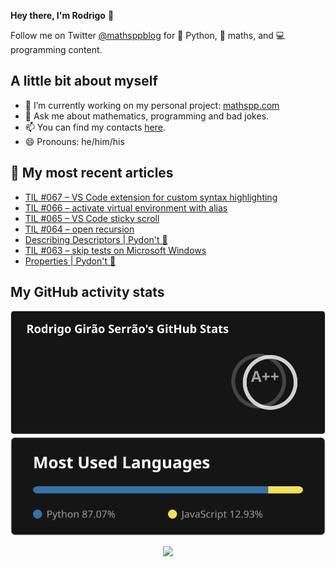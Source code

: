 **Hey there, I'm Rodrigo** 👋

Follow me on Twitter [@mathsppblog][twitter] for 🐍 Python, 🧠 maths, and 💻 programming content.


## A little bit about myself

- 🔭 I’m currently working on my personal project: [mathspp.com](https://mathspp.com)
- 💬 Ask me about mathematics, programming and bad jokes.
- 📫 You can find my contacts [here](https://mathspp.com/about#contacts).
- 😄 Pronouns: he/him/his


## 📖 My most recent articles

<!-- BLOG-POST-LIST:START -->
- [TIL #067 – VS Code extension for custom syntax highlighting](https://mathspp.com/blog/til/vscode-extension-for-custom-syntax-highlighting)
- [TIL #066 – activate virtual environment with alias](https://mathspp.com/blog/til/activate-virtual-environment-with-alias)
- [TIL #065 – VS Code sticky scroll](https://mathspp.com/blog/til/vscode-sticky-scroll)
- [TIL #064 – open recursion](https://mathspp.com/blog/til/open-recursion)
- [Describing Descriptors | Pydon&#39;t 🐍](https://mathspp.com/blog/pydonts/describing-descriptors)
- [TIL #063 – skip tests on Microsoft Windows](https://mathspp.com/blog/til/skip-tests-on-microsoft-windows)
- [Properties | Pydon&#39;t 🐍](https://mathspp.com/blog/pydonts/properties)
<!-- BLOG-POST-LIST:END -->


##  My GitHub activity stats

<!-- Thanks to ofek! -->

<img src="general_stats.svg" alt="GitHub Statistics" loading="lazy">

<img src="language_stats.svg" alt="Top Languages" loading="lazy">

<p align='center'><img src='https://visitor-badge.laobi.icu/badge?page_id=RodrigoGiraoSerrao'></p>

[twitter]: https://twitter.com/mathsppblog
